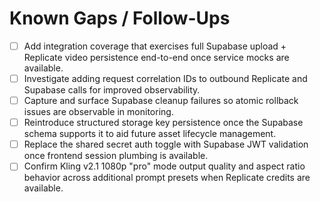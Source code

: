 # Known Gaps / Follow-Ups

- [ ] Add integration coverage that exercises full Supabase upload + Replicate video persistence end-to-end once service mocks are available.
- [ ] Investigate adding request correlation IDs to outbound Replicate and Supabase calls for improved observability.
- [ ] Capture and surface Supabase cleanup failures so atomic rollback issues are observable in monitoring.
- [ ] Reintroduce structured storage key persistence once the Supabase schema supports it to aid future asset lifecycle management.
- [ ] Replace the shared secret auth toggle with Supabase JWT validation once frontend session plumbing is available.
- [ ] Confirm Kling v2.1 1080p "pro" mode output quality and aspect ratio behavior across additional prompt presets when Replicate credits are available.

